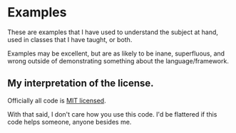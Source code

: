 # Examples

These are examples that I have used to understand the subject at hand, used in classes that I have taught, or both.

Examples may be excellent, but are as likely to be inane, superfluous, and wrong outside of demonstrating something about the language/framework.



## My interpretation of the license.

Officially all code is [MIT licensed](http://en.wikipedia.org/wiki/MIT_License).

With that said, I don't care how you use this code. I'd be flattered if this code helps someone, anyone besides me.
